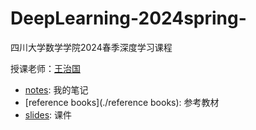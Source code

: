 # DeepLearning-2024spring-
四川大学数学学院2024春季深度学习课程

授课老师：[王治国](https://math.scu.edu.cn/info/1013/9312.htm)

- [notes](notes): 我的笔记
- [reference books](./reference books): 参考教材
- [slides](slides): 课件

 
